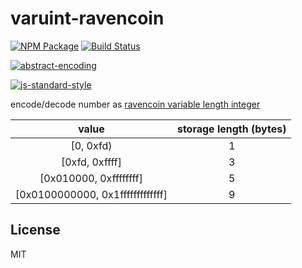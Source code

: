 # varuint-ravencoin

[![NPM Package](https://img.shields.io/npm/v/varuint-bitcoin.svg?style=flat-square)](https://www.npmjs.org/package/varuint-bitcoin)
[![Build Status](https://img.shields.io/travis/bitcoinjs/varuint-bitcoin.svg?branch=master&style=flat-square)](https://travis-ci.org/bitcoinjs/varuint-bitcoin)

[![abstract-encoding](https://img.shields.io/badge/abstract--encoding-compliant-brightgreen.svg?style=flat-square)](https://github.com/mafintosh/abstract-encoding)

[![js-standard-style](https://cdn.rawgit.com/feross/standard/master/badge.svg)](https://github.com/feross/standard)

encode/decode number as [ravencoin variable length integer](https://en.bitcoin.it/wiki/Protocol_documentation#Variable_length_integer)

| value | storage length (bytes) |
|:------:|:--------------:|
| [0, 0xfd) | 1 |
| [0xfd, 0xffff] | 3 |
| [0x010000, 0xffffffff] | 5 |
| [0x0100000000, 0x1fffffffffffff] | 9 |

## License

MIT
